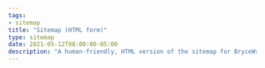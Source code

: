 ```yaml
---
tags:
- sitemap
title: "Sitemap (HTML form)"
type: sitemap
date: 2021-05-12T08:00:00-05:00
description: "A human-friendly, HTML version of the sitemap for BryceWray.com"
---
```

